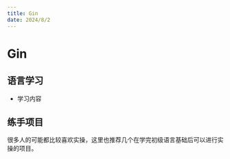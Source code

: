 ```yaml
---
title: Gin
date: 2024/8/2
---
```


# Gin

## 语言学习

- 学习内容


## 练手项目
很多人的可能都比较喜欢实操，这里也推荐几个在学完初级语言基础后可以进行实操的项目。

